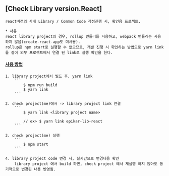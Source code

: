 ## [Check Library version.React]
    react버전의 사내 Library / Common Code 작성진행 시, 확인용 프로젝트.

    * 사유
    react library project의 경우, rollup 번들러를 사용하고, webpack 번들러는 사용하지 않음(create-react-app도 미사용). 
    rollup은 npm start로 실행할 수 없으므로, 개발 진행 시 확인하는 방법으로 yarn link를 걸어 외부 프로젝트에서 연결 된 link로 실행 확인을 한다. 



#### [사용 방법]() 
    1. library project에서 빌드 후, yarn link
        ```
            $ npm run build           
            $ yarn link
        ```

    2. check project(me)에서 -> library project link 연결 
        ```
            $ yarn link <library project name>

            // ex> $ yarn link epikar-lib-react
        ```

    3. check project(me) 실행
        ```
            $ npm start
        ```

    4. library project code 변경 시, 실시간으로 변경내용 확인 
        library project 에서 build 하면, check project 에서 재실행 하지 않아도 동기적으로 변경된 내용 반영됨. 
        
    
